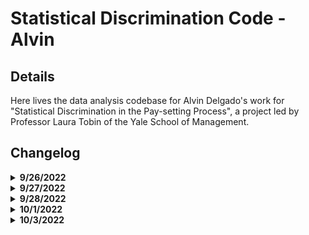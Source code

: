 # Statistical Discrimination Code - Alvin

## Details

Here lives the data analysis codebase for Alvin Delgado's work for "Statistical Discrimination in the Pay-setting Process", a project led by Professor Laura Tobin of the Yale School of Management.

## Changelog

<details><summary><b>9/26/2022</b></summary>

* initiated files for 1) data processing, 2) data analysis
* added code to ingest all datasets, merged years where necessary

</details>

<details><summary><b>9/27/2022</b></summary>

* added function for chi-square quantile plotting (ran into many errors with size of data)
* created basic comparison plots between genders for pay (ran into issues with factors)

</details>

<details><summary><b>9/28/2022</b></summary>

* reassigned gender labels in all dataframes
* rewrote comparison plot code for easy iteration and other variables

</details>

<details><summary><b>10/1/2022</b></summary>

* checked for distribution of gender labels reported
* checked counts for different years to see if # of survey respondants changed significantly (it did!)
* checked to see if there are any repeat responses in each year

</details>

<details><summary><b>10/3/2022</b></summary>

Updates to `data_processing.Rmd`:
* Transormed date text field to date field with `lubridate`
* Reorganized how data is loaded, reshaped, and saved
* Moved some functions from the processing document to the analysis document
* Added functionality 

---

Updates to `data_analysis.Rmd`
* Added new column to datasets to "round" data to current month
* Drew histograms of date distributions to check for outliers
    * There were quite a few in 2015 and 2016!

---

Notes:
* Dates seem to be fairly uniformly distributed across the years, and there were only a few anomalies (see question below).

---

Questions:
* There are a lot of entries that have `NA` for gender, what should we do with these?
* Should we just get rid of dates outside of the year each table is supposed to be from?

</details>
